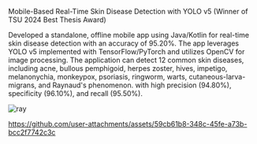 Mobile-Based Real-Time Skin Disease Detection with YOLO v5 (Winner of TSU 2024 Best Thesis Award)

Developed a standalone, offline mobile app using Java/Kotlin for real-time skin disease detection with an accuracy of 95.20%. The app leverages YOLO 
v5 implemented with TensorFlow/PyTorch and utilizes OpenCV for image processing. The application can detect 12 common skin diseases, including acne, 
bullous pemphigoid, herpes zoster, hives, impetigo, melanonychia, monkeypox, psoriasis, ringworm, warts, cutaneous-larva-migrans, and Raynaud's phenomenon.
with high precision (94.80%), specificity (96.10%), and recall (95.50%).


![ray](https://github.com/user-attachments/assets/bb8df83b-8fde-423d-8b54-98b4bda78a27)


https://github.com/user-attachments/assets/59cb61b8-348c-45fe-a73b-bcc2f7742c3c

